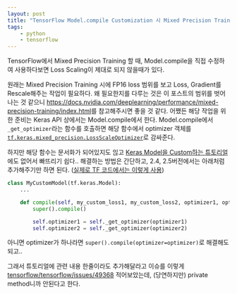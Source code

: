 ```yaml
---
layout: post
title: "TensorFlow Model.compile Customization 시 Mixed Precision Training 실패"
tags:
    - python
    - tensorflow
---
```


TensorFlow에서 Mixed Precision Training 할 때, Model.compile을 직접 수정하여 사용하다보면 Loss Scaling이 제대로 되지 않을때가 있다.

원래는 Mixed Precision Training 시에 FP16 loss 범위를 보고 Loss, Gradient를 Rescale해주는 작업이 필요하다. 왜 필요한지를 다루는 것은 이 포스트의 범위를 벗어나는 것 같으니 <https://docs.nvidia.com/deeplearning/performance/mixed-precision-training/index.html>를 참고해주시면 좋을 것 같다. 어쨌든 해당 작업을 위한 준비는 Keras API 상에서는 Model.compile에서 한다. Model.compile에서 `_get_optimizer`라는 함수를 호출하면 해당 함수에서 optimizer 객체를 [`tf.keras.mixed_precision.LossScaleOptimizer`](https://www.tensorflow.org/api_docs/python/tf/keras/mixed_precision/LossScaleOptimizer)로 감싸준다.

하지만 해당 함수는 문서화가 되어있지도 읺고 [Keras Model을 Custom하는 튜토리얼](https://www.tensorflow.org/guide/keras/customizing_what_happens_in_fit)에도 없어서 빠뜨리기 쉽다.. 해결하는 방법은 간단하고, 2.4, 2.5버전에서는 아래처럼 추가해주기만 하면 된다. ([실제로 TF 코드에서는 이렇게 사용](https://github.com/tensorflow/tensorflow/blob/a4dfb8d1a71385bd6d122e4f27f86dcebb96712d/tensorflow/python/keras/engine/training.py#L573))

```python
class MyCustomModel(tf.keras.Model):
    ...

    def compile(self, my_custom_loss1, my_custom_loss2, optimizer1, optimizer2, ...):
        super().compile()

        self.optimizer1 = self._get_optimizer(optimizer1)
        self.optimizer2 = self._get_optimizer(optimizer2)
```

아니면 optimizer가 하나라면 `super().compile(optimizer=optimizer)`로 해결해도 되고..

그래서 튜토리얼에 관련 내용 한줄이라도 추가해달라고 이슈를 이렇게 [tensorflow/tensorflow/issues/49368](https://github.com/tensorflow/tensorflow/issues/49368) 적어보았는데, (당연하지만) private method니까 안된다고 한다.
